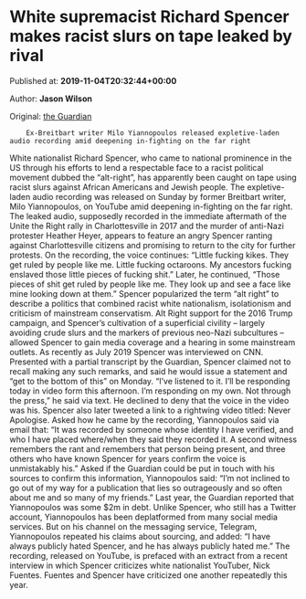 
# White supremacist Richard Spencer makes racist slurs on tape leaked by rival

Published at: **2019-11-04T20:32:44+00:00**

Author: **Jason Wilson**

Original: [the Guardian](https://www.theguardian.com/world/2019/nov/04/white-supremacist-richard-spencer-racist-slurs-tape-milo-yiannopoulos)


        Ex-Breitbart writer Milo Yiannopoulos released expletive-laden audio recording amid deepening in-fighting on the far right
      
White nationalist Richard Spencer, who came to national prominence in the US through his efforts to lend a respectable face to a racist political movement dubbed the “alt-right”, has apparently been caught on tape using racist slurs against African Americans and Jewish people.
The expletive-laden audio recording was released on Sunday by former Breitbart writer, Milo Yiannopoulos, on YouTube amid deepening in-fighting on the far right.
The leaked audio, supposedly recorded in the immediate aftermath of the Unite the Right rally in Charlottesville in 2017 and the murder of anti-Nazi protester Heather Heyer, appears to feature an angry Spencer ranting against Charlottesville citizens and promising to return to the city for further protests.
On the recording, the voice continues: “Little fucking kikes. They get ruled by people like me. Little fucking octaroons. My ancestors fucking enslaved those little pieces of fucking shit.”
Later, he continued, “Those pieces of shit get ruled by people like me. They look up and see a face like mine looking down at them.”
Spencer popularized the term “alt right” to describe a politics that combined racist white nationalism, isolationism and criticism of mainstream conservatism. Alt Right support for the 2016 Trump campaign, and Spencer’s cultivation of a superficial civility – largely avoiding crude slurs and the markers of previous neo-Nazi subcultures – allowed Spencer to gain media coverage and a hearing in some mainstream outlets. As recently as July 2019 Spencer was interviewed on CNN.
Presented with a partial transcript by the Guardian, Spencer claimed not to recall making any such remarks, and said he would issue a statement and “get to the bottom of this” on Monday.
“I’ve listened to it. I’ll be responding today in video form this afternoon. I’m responding on my own. Not through the press,” he said via text. He declined to deny that the voice in the video was his.
Spencer also later tweeted a link to a rightwing video titled: Never Apologise.
Asked how he came by the recording, Yiannopoulos said via email that: “It was recorded by someone whose identity I have verified, and who I have placed where/when they said they recorded it. A second witness remembers the rant and remembers that person being present, and three others who have known Spencer for years confirm the voice is unmistakably his.”
Asked if the Guardian could be put in touch with his sources to confirm this information, Yiannopoulos said: “I’m not inclined to go out of my way for a publication that lies so outrageously and so often about me and so many of my friends.”
Last year, the Guardian reported that Yiannopoulos was some $2m in debt.
Unlike Spencer, who still has a Twitter account, Yiannopoulos has been deplatformed from many social media services. But on his channel on the messaging service, Telegram, Yiannopoulos repeated his claims about sourcing, and added: “I have always publicly hated Spencer, and he has always publicly hated me.”
The recording, released on YouTube, is prefaced with an extract from a recent interview in which Spencer criticizes white nationalist YouTuber, Nick Fuentes. Fuentes and Spencer have criticized one another repeatedly this year.
